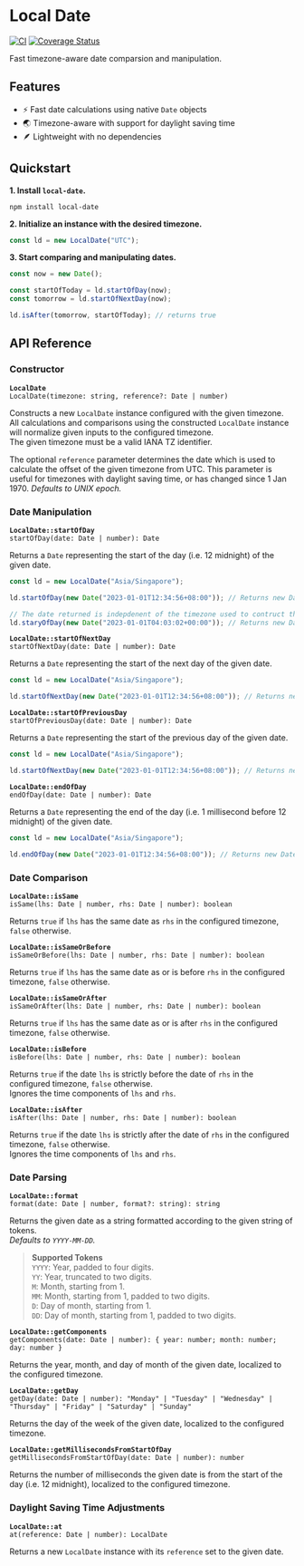 # Local Date

[![CI](https://github.com/dextertanyj/local-date/actions/workflows/ci.yml/badge.svg)](https://github.com/dextertanyj/local-date/actions/workflows/ci.yml)
[![Coverage Status](https://coveralls.io/repos/github/dextertanyj/local-date/badge.svg?branch=master)](https://coveralls.io/github/dextertanyj/local-date?branch=master)

Fast timezone-aware date comparsion and manipulation.

## Features

- ⚡️ Fast date calculations using native `Date` objects
- 🌏 Timezone-aware with support for daylight saving time
- 🪶 Lightweight with no dependencies

## Quickstart

**1. Install `local-date`.**

```shell
npm install local-date
```

**2. Initialize an instance with the desired timezone.**

```ts
const ld = new LocalDate("UTC");
```

**3. Start comparing and manipulating dates.**

```ts
const now = new Date();

const startOfToday = ld.startOfDay(now);
const tomorrow = ld.startOfNextDay(now);

ld.isAfter(tomorrow, startOfToday); // returns true
```

## API Reference

### Constructor

**`LocalDate`** \
`LocalDate(timezone: string, reference?: Date | number)`

Constructs a new `LocalDate` instance configured with the given timezone.
All calculations and comparisons using the constructed `LocalDate` instance will normalize given inputs to the configured timezone.\
The given timezone must be a valid IANA TZ identifier.

The optional `reference` parameter determines the date which is used to calculate the offset of the given timezone from UTC.
This parameter is useful for timezones with daylight saving time, or has changed since 1 Jan 1970.
_Defaults to UNIX epoch._

### Date Manipulation

**`LocalDate::startOfDay`** \
`startOfDay(date: Date | number): Date`

Returns a `Date` representing the start of the day (i.e. 12 midnight) of the given date.

```ts
const ld = new LocalDate("Asia/Singapore");

ld.startOfDay(new Date("2023-01-01T12:34:56+08:00")); // Returns new Date('2023-01-01T00:00:00.000+08:00')

// The date returned is indepdenent of the timezone used to contruct the given Date object.
ld.staryOfDay(new Date("2023-01-01T04:03:02+00:00")); // Returns new Date('2023-01-01T00:00:00.000+08:00')
```

**`LocalDate::startOfNextDay`** \
`startOfNextDay(date: Date | number): Date`

Returns a `Date` representing the start of the next day of the given date.

```ts
const ld = new LocalDate("Asia/Singapore");

ld.startOfNextDay(new Date("2023-01-01T12:34:56+08:00")); // Returns new Date('2023-01-02T00:00:00.000+08:00')
```

**`LocalDate::startOfPreviousDay`** \
`startOfPreviousDay(date: Date | number): Date`

Returns a `Date` representing the start of the previous day of the given date.

```ts
const ld = new LocalDate("Asia/Singapore");

ld.startOfNextDay(new Date("2023-01-01T12:34:56+08:00")); // Returns new Date('2022-12-31T00:00:00.000+08:00')
```

**`LocalDate::endOfDay`** \
`endOfDay(date: Date | number): Date`

Returns a `Date` representing the end of the day (i.e. 1 millisecond before 12 midnight) of the given date.

```ts
const ld = new LocalDate("Asia/Singapore");

ld.endOfDay(new Date("2023-01-01T12:34:56+08:00")); // Returns new Date('2023-01-01T23:59:59.999+08:00')
```

### Date Comparison

**`LocalDate::isSame`** \
`isSame(lhs: Date | number, rhs: Date | number): boolean`

Returns `true` if `lhs` has the same date as `rhs` in the configured timezone, `false` otherwise.

**`LocalDate::isSameOrBefore`** \
`isSameOrBefore(lhs: Date | number, rhs: Date | number): boolean`

Returns `true` if `lhs` has the same date as or is before `rhs` in the configured timezone, `false` otherwise.

**`LocalDate::isSameOrAfter`** \
`isSameOrAfter(lhs: Date | number, rhs: Date | number): boolean`

Returns `true` if `lhs` has the same date as or is after `rhs` in the configured timezone, `false` otherwise.

**`LocalDate::isBefore`** \
`isBefore(lhs: Date | number, rhs: Date | number): boolean`

Returns `true` if the date `lhs` is strictly before the date of `rhs` in the configured timezone, `false` otherwise. \
Ignores the time components of `lhs` and `rhs`.

**`LocalDate::isAfter`** \
`isAfter(lhs: Date | number, rhs: Date | number): boolean`

Returns `true` if the date `lhs` is strictly after the date of `rhs` in the configured timezone, `false` otherwise. \
Ignores the time components of `lhs` and `rhs`.

### Date Parsing

**`LocalDate::format`** \
`format(date: Date | number, format?: string): string`

Returns the given date as a string formatted according to the given string of tokens. \
_Defaults to `YYYY-MM-DD`._

> **Supported Tokens** \
> `YYYY`: Year, padded to four digits. \
> `YY`: Year, truncated to two digits. \
> `M`: Month, starting from 1. \
> `MM`: Month, starting from 1, padded to two digits. \
> `D`: Day of month, starting from 1. \
> `DD`: Day of month, starting from 1, padded to two digits.

**`LocalDate::getComponents`** \
`getComponents(date: Date | number): { year: number; month: number; day: number }`

Returns the year, month, and day of month of the given date, localized to the configured timezone.

**`LocalDate::getDay`** \
`getDay(date: Date | number): "Monday" | "Tuesday" | "Wednesday" | "Thursday" | "Friday" | "Saturday" | "Sunday"`

Returns the day of the week of the given date, localized to the configured timezone.

**`LocalDate::getMillisecondsFromStartOfDay`** \
`getMillisecondsFromStartOfDay(date: Date | number): number`

Returns the number of milliseconds the given date is from the start of the day (i.e. 12 midnight), localized to the configured timezone.

### Daylight Saving Time Adjustments

**`LocalDate::at`** \
`at(reference: Date | number): LocalDate`

Returns a new `LocalDate` instance with its `reference` set to the given date.
